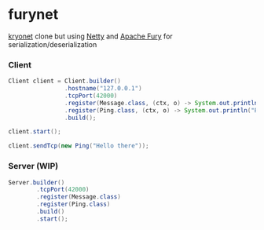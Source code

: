 # furynet

[kryonet](https://github.com/EsotericSoftware/kryonet) clone but using [Netty](https://github.com/netty/netty) and [Apache Fury](https://github.com/apache/incubator-fury) for serialization/deserialization

### Client
```java
Client client = Client.builder()
                .hostname("127.0.0.1")
                .tcpPort(42000)
                .register(Message.class, (ctx, o) -> System.out.println("Message consumer: " + o))
                .register(Ping.class, (ctx, o) -> System.out.println("Ping consumer: " + o))
                .build();

client.start();

client.sendTcp(new Ping("Hello there"));
```

### Server (WIP)
```java
Server.builder()
        .tcpPort(42000)
        .register(Message.class)
        .register(Ping.class)
        .build()
        .start();
```
